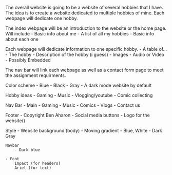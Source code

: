 The overall website is going to be a website of several hobbies that I have.
The idea is to create a website dedicated to multiple hobbies of mine. Each webpage will dedicate one hobby. 

The index webpage will be an introduction to the website or the home page. 
Will include 
    - Basic info about me 
    - A list of all my hobbies 
    - Basic info about each one

Each webpage will  dedicate information to one specific hobby.
    - A table of...
        - The hobby
        - Description of the hobby (i guess) 
    - Images
    - Audio or Video 
        - Possibly Embedded

The nav bar will link each webpage as well as a contact form page to meet the assignment requirments. 


Color scheme 
    - Blue 
    - Black 
    - Gray 
    - A dark mode website by default 


Hobby ideas 
    - Gaming 
    - Music
    - Vlogging/youtube
    - Comic collecting


Nav Bar 
    - Main 
    - Gaming 
    - Music 
    - Comics
    - Vlogs
    - Contact us

Footer 
    - Copyright Ben Aharon 
    - Social media buttons 
    - Logo for the website()

Style 
    - Website background (body)
        - Moving gradient 
            - Blue, White - Dark Gray

    Navbar 
        - Dark blue 

    - Font 
        Impact (for headers)
        Ariel (for text)




